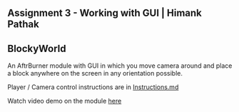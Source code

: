 ## Assignment 3 - Working with GUI | Himank Pathak
## BlockyWorld
An AftrBurner module with GUI in which you move camera
around and place a block anywhere on the screen in any orientation possible.

Player / Camera control instructions are in [Instructions.md](Instructions.md)

Watch video demo on the module [here](https://youtu.be/neTc6ACWXGw)
